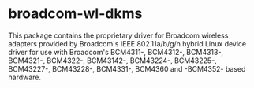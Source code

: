 # broadcom-wl-dkms

This package contains the proprietary driver for Broadcom wireless adapters provided by Broadcom's IEEE 802.11a/b/g/n hybrid Linux device driver for use with Broadcom's BCM4311-, BCM4312-, BCM4313-, BCM4321-,  BCM4322-, BCM43142-, BCM43224-, BCM43225-, BCM43227-, BCM43228-, BCM4331-, BCM4360 and -BCM4352- based hardware.
